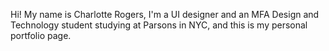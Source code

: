 Hi! My name is Charlotte Rogers, I'm a UI designer and an MFA Design and Technology student studying at Parsons in NYC, and this is my personal portfolio page.
